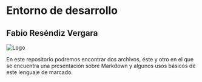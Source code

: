 # Entorno de desarrollo
## Fabio Reséndiz Vergara

![Logo](https://macdown.uranusjr.com/static/images/logo.png "Logo")

En este repositorio podremos encontrar dos archivos, éste y otro en el que se encuentra una presentación sobre Markdown y algunos usos básicos de este lenguaje de marcado.
